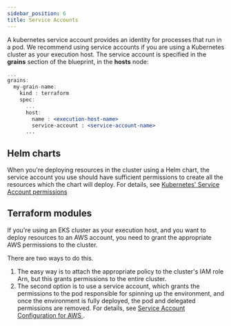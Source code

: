 ```yaml
---
sidebar_position: 6
title: Service Accounts
---
```


A kubernetes service account provides an identity for processes that run in a pod. We recommend using service accounts if you are using a Kubernetes cluster as your execution host. 
The service account is specified in the __grains__ section of the blueprint, in the __hosts__ node:

```jsx title="Blueprint yaml:"
...
grains:
  my-grain-name:
    kind : terraform 
    spec:
      ...
      host:
        name : <execution-host-name>
        service-account : <service-account-name>
      ...
```     

## Helm charts
When you're deploying resources in the cluster using a Helm chart, the service account you use should have sufficient permissions to create all the resources which the chart will deploy. For details, see [Kubernetes' Service Account permissions](https://kubernetes.io/docs/reference/access-authn-authz/rbac/#service-account-permissions)

## Terraform modules

If you're using an EKS cluster as your execution host, and you want to deploy resources to an AWS account, you need to grant the appropriate AWS permissions to the cluster. 

There are two ways to do this. 
1. The easy way is to attach the appropriate policy to the cluster's IAM role Arn, but this grants permissions to the entire cluster. 
2. The second option is to use a service account, which grants the permissions to the pod responsible for spinning up the environment, and once the environment is fully deployed, the pod and delegated permissions are removed. For details, see [Service Account Configuration for AWS
](/blueprint-designer-guide/service-accounts-for-aws).
